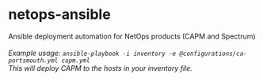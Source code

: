 # netops-ansible
Ansible deployment automation for NetOps products (CAPM and Spectrum)
<br><br>
*Example usage: `ansible-playbook -i inventory -e @configurations/ca-portsmouth.yml capm.yml`*
<br>
*This will deploy CAPM to the hosts in your inventory file.*
